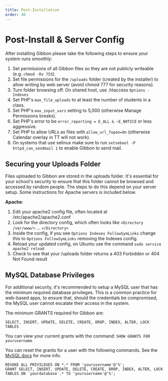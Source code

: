 ```yaml
---
title: Post-Installation
order: 40
---
```

# Post-Install & Server Config

After installing Gibbon please take the following steps to ensure your system runs smoothly:

 1. Set permissions of all Gibbon files so they are not publicly writeable (e.g. `chmod -Rv 755`).
 2. Set file permissions for the `/uploads` folder (created by the installer) to allow writing by web server (avoid chmod 777 for security reasons).
 3. Turn folder browsing off. On shared host, use .htaccess `Options -Indexes`
 4. Set PHP's `max_file_uploads` to at least the number of students in a class.
 5. Set PHP's `max_input_vars` setting to 5,000 (otherwise Manage Permissions breaks).
 6. Set PHP's error to be `error_reporting = E_ALL & ~E_NOTICE` or less aggressive.
 7. Set PHP to allow URLs as files with `allow_url_fopen=On` (otherwise Calendar overlay in TT will not work). 
 8. On systems that use selinux make sure to run `setsebool -P httpd_can_sendmail 1` to enable Gibbon to send mail.

## Securing your Uploads Folder

Files uploaded to Gibbon are stored in the uploads folder. It's essential for your school's security to ensure that this folder cannot be browsed and accessed by random people. The steps to do this depend on your server setup. Some instructions for Apache servers is included below.

**Apache**:

1.  Edit your apache2 config file, often located at /etc/apache2/apache2.conf
2.  Look for the directory config, which often looks like `<Directory /var/www/>` ... `</Directory>`
3.  Inside the config, if you see `Options Indexes FollowSymLinks` change this to `Options FollowSymLinks` removing the Indexes config
4.  Reload your updated config, on Ubuntu use the command `sudo service apache2 reload`
5.  Check to see that your /uploads folder returns a 403 Forbidden or 404 Not Found result


## MySQL Database Privileges

For additional security, it's recommended to setup a MySQL user that has the minimum required database privileges. This is a common practice for web-based apps, to ensure that, should the credentials be compromised, the MySQL user cannot escalate their access in the system.

The minimum GRANTS required for Gibbon are: 
```
SELECT, INSERT, UPDATE, DELETE, CREATE, DROP, INDEX, ALTER, LOCK TABLES
```

You can view your current grants with the command:
`SHOW GRANTS FOR yourusername`

You can reset the grants for a user with the following commands. See the [MySQL docs](https://dev.mysql.com/doc/refman/8.0/en/show-grants.html) for more info.
```
REVOKE ALL PRIVILEGES ON *.* FROM 'yourusername'@'%';
GRANT SELECT, INSERT, UPDATE, DELETE, CREATE, DROP, INDEX, ALTER, LOCK TABLES ON `yourdatabase`.* TO 'yourusername'@'%';
```
